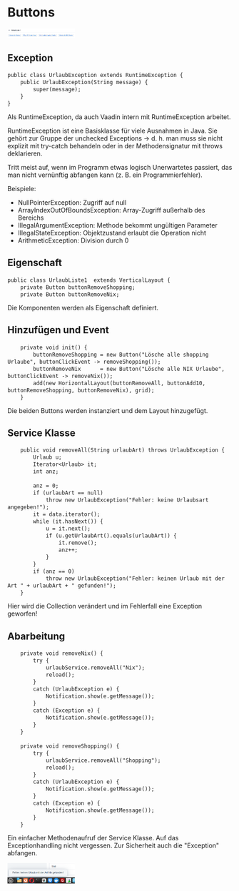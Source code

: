 # Buttons

<img src="picture/08_001.png" width=30%>

## Exception

```
public class UrlaubException extends RuntimeException {
    public UrlaubException(String message) {
        super(message);
    }
}
```

Als RuntimeException, da auch Vaadin intern mit RuntimeException arbeitet.

RuntimeException ist eine Basisklasse für viele Ausnahmen in Java.  Sie gehört zur Gruppe der unchecked Exceptions -> d. h. man muss sie nicht explizit mit try-catch behandeln oder in der Methodensignatur mit throws deklarieren.

Tritt meist auf, wenn im Programm etwas logisch Unerwartetes passiert, das man nicht vernünftig abfangen kann (z. B. ein Programmierfehler).

Beispiele:
- NullPointerException: Zugriff auf null
- ArrayIndexOutOfBoundsException: Array-Zugriff außerhalb des Bereichs
- IllegalArgumentException: Methode bekommt ungültigen Parameter
- IllegalStateException: Objektzustand erlaubt die Operation nicht
- ArithmeticException: Division durch 0

## Eigenschaft

```
public class UrlaubListe1  extends VerticalLayout {
    private Button buttonRemoveShopping;
    private Button buttonRemoveNix;
```

Die Komponenten werden als Eigenschaft definiert.

## Hinzufügen und Event

```
    private void init() {
        buttonRemoveShopping = new Button("Lösche alle shopping Urlaube", buttonClickEvent -> removeShopping());
        buttonRemoveNix      = new Button("Lösche alle NIX Urlaube",      buttonClickEvent -> removeNix());
        add(new HorizontalLayout(buttonRemoveAll, buttonAdd10, buttonRemoveShopping, buttonRemoveNix), grid);
    }
```

Die beiden Buttons werden instanziert und dem Layout hinzugefügt.

## Service Klasse

```
    public void removeAll(String urlaubArt) throws UrlaubException {
        Urlaub u;
        Iterator<Urlaub> it;
        int anz;

        anz = 0;
        if (urlaubArt == null)
            throw new UrlaubException("Fehler: keine Urlaubsart angegeben!");
        it = data.iterator();
        while (it.hasNext()) {
            u = it.next();
            if (u.getUrlaubArt().equals(urlaubArt)) {
                it.remove();
                anz++;
            }
        }
        if (anz == 0)
            throw new UrlaubException("Fehler: keinen Urlaub mit der Art " + urlaubArt + " gefunden!");
    }
```

Hier wird die Collection verändert und im Fehlerfall eine Exception geworfen!

## Abarbeitung

```
    private void removeNix() {
        try {
            urlaubService.removeAll("Nix");
            reload();
        }
        catch (UrlaubException e) {
            Notification.show(e.getMessage());
        }
        catch (Exception e) {
            Notification.show(e.getMessage());
        }
    }

    private void removeShopping() {
        try {
            urlaubService.removeAll("Shopping");
            reload();
        }
        catch (UrlaubException e) {
            Notification.show(e.getMessage());
        }
        catch (Exception e) {
            Notification.show(e.getMessage());
        }
    }
```

Ein einfacher Methodenaufruf der Service Klasse. Auf das Exceptionhandling nicht vergessen. Zur Sicherheit auch die "Exception" abfangen.

<img src="picture/08_002.png" width=30%>
